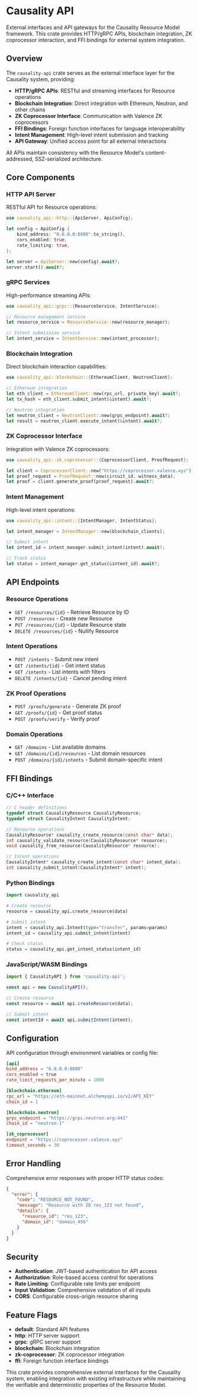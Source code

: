 # Causality API

External interfaces and API gateways for the Causality Resource Model framework. This crate provides HTTP/gRPC APIs, blockchain integration, ZK coprocessor interaction, and FFI bindings for external system integration.

## Overview

The `causality-api` crate serves as the external interface layer for the Causality system, providing:

- **HTTP/gRPC APIs**: RESTful and streaming interfaces for Resource operations
- **Blockchain Integration**: Direct integration with Ethereum, Neutron, and other chains
- **ZK Coprocessor Interface**: Communication with Valence ZK coprocessors
- **FFI Bindings**: Foreign function interfaces for language interoperability
- **Intent Management**: High-level intent submission and tracking
- **API Gateway**: Unified access point for all external interactions

All APIs maintain consistency with the Resource Model's content-addressed, SSZ-serialized architecture.

## Core Components

### HTTP API Server

RESTful API for Resource operations:

```rust
use causality_api::http::{ApiServer, ApiConfig};

let config = ApiConfig {
    bind_address: "0.0.0.0:8080".to_string(),
    cors_enabled: true,
    rate_limiting: true,
};

let server = ApiServer::new(config).await?;
server.start().await?;
```

### gRPC Services

High-performance streaming APIs:

```rust
use causality_api::grpc::{ResourceService, IntentService};

// Resource management service
let resource_service = ResourceService::new(resource_manager);

// Intent submission service  
let intent_service = IntentService::new(intent_processor);
```

### Blockchain Integration

Direct blockchain interaction capabilities:

```rust
use causality_api::blockchain::{EthereumClient, NeutronClient};

// Ethereum integration
let eth_client = EthereumClient::new(rpc_url, private_key).await?;
let tx_hash = eth_client.submit_intent(&intent).await?;

// Neutron integration
let neutron_client = NeutronClient::new(grpc_endpoint).await?;
let result = neutron_client.execute_intent(&intent).await?;
```

### ZK Coprocessor Interface

Integration with Valence ZK coprocessors:

```rust
use causality_api::zk_coprocessor::{CoprocessorClient, ProofRequest};

let client = CoprocessorClient::new("https://coprocessor.valence.xyz").await?;
let proof_request = ProofRequest::new(circuit_id, witness_data);
let proof = client.generate_proof(proof_request).await?;
```

### Intent Management

High-level intent operations:

```rust
use causality_api::intent::{IntentManager, IntentStatus};

let intent_manager = IntentManager::new(blockchain_clients);

// Submit intent
let intent_id = intent_manager.submit_intent(intent).await?;

// Track status
let status = intent_manager.get_status(&intent_id).await?;
```

## API Endpoints

### Resource Operations

- `GET /resources/{id}` - Retrieve Resource by ID
- `POST /resources` - Create new Resource
- `PUT /resources/{id}` - Update Resource state
- `DELETE /resources/{id}` - Nullify Resource

### Intent Operations

- `POST /intents` - Submit new intent
- `GET /intents/{id}` - Get intent status
- `GET /intents` - List intents with filters
- `DELETE /intents/{id}` - Cancel pending intent

### ZK Proof Operations

- `POST /proofs/generate` - Generate ZK proof
- `GET /proofs/{id}` - Get proof status
- `POST /proofs/verify` - Verify proof

### Domain Operations

- `GET /domains` - List available domains
- `GET /domains/{id}/resources` - List domain resources
- `POST /domains/{id}/intents` - Submit domain-specific intent

## FFI Bindings

### C/C++ Interface

```c
// C header definitions
typedef struct CausalityResource CausalityResource;
typedef struct CausalityIntent CausalityIntent;

// Resource operations
CausalityResource* causality_create_resource(const char* data);
int causality_validate_resource(CausalityResource* resource);
void causality_free_resource(CausalityResource* resource);

// Intent operations
CausalityIntent* causality_create_intent(const char* intent_data);
int causality_submit_intent(CausalityIntent* intent);
```

### Python Bindings

```python
import causality_api

# Create resource
resource = causality_api.create_resource(data)

# Submit intent
intent = causality_api.Intent(type="transfer", params=params)
intent_id = causality_api.submit_intent(intent)

# Check status
status = causality_api.get_intent_status(intent_id)
```

### JavaScript/WASM Bindings

```javascript
import { CausalityAPI } from 'causality-api';

const api = new CausalityAPI();

// Create resource
const resource = await api.createResource(data);

// Submit intent
const intentId = await api.submitIntent(intent);
```

## Configuration

API configuration through environment variables or config file:

```toml
[api]
bind_address = "0.0.0.0:8080"
cors_enabled = true
rate_limit_requests_per_minute = 1000

[blockchain.ethereum]
rpc_url = "https://eth-mainnet.alchemyapi.io/v2/API_KEY"
chain_id = 1

[blockchain.neutron]
grpc_endpoint = "https://grpc.neutron.org:443"
chain_id = "neutron-1"

[zk_coprocessor]
endpoint = "https://coprocessor.valence.xyz"
timeout_seconds = 30
```

## Error Handling

Comprehensive error responses with proper HTTP status codes:

```json
{
  "error": {
    "code": "RESOURCE_NOT_FOUND",
    "message": "Resource with ID res_123 not found",
    "details": {
      "resource_id": "res_123",
      "domain_id": "domain_456"
    }
  }
}
```

## Security

- **Authentication**: JWT-based authentication for API access
- **Authorization**: Role-based access control for operations
- **Rate Limiting**: Configurable rate limits per endpoint
- **Input Validation**: Comprehensive validation of all inputs
- **CORS**: Configurable cross-origin resource sharing

## Feature Flags

- **default**: Standard API features
- **http**: HTTP server support
- **grpc**: gRPC server support
- **blockchain**: Blockchain integration
- **zk-coprocessor**: ZK coprocessor integration
- **ffi**: Foreign function interface bindings

This crate provides comprehensive external interfaces for the Causality system, enabling integration with existing infrastructure while maintaining the verifiable and deterministic properties of the Resource Model.
